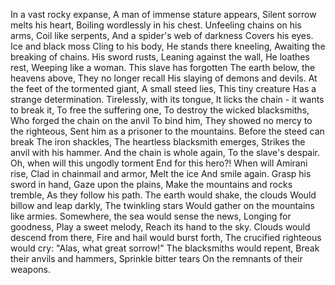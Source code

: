 In a vast rocky expanse, A man of immense stature appears,
Silent sorrow melts his heart, Boiling wordlessly in his chest.
Unfeeling chains on his arms, Coil like serpents,
And a spider's web of darkness Covers his eyes.
Ice and black moss Cling to his body,
He stands there kneeling, Awaiting the breaking of chains.
His sword rusts, Leaning against the wall,
He loathes rest, Weeping like a woman.
This slave has forgotten The earth below, the heavens above,
They no longer recall His slaying of demons and devils.
At the feet of the tormented giant, A small steed lies,
This tiny creature Has a strange determination.
Tirelessly, with its tongue, It licks the chain - it wants to break it,
To free the suffering one, To destroy the wicked blacksmiths,
Who forged the chain on the anvil To bind him,
They showed no mercy to the righteous, Sent him as a prisoner to the mountains.
Before the steed can break The iron shackles,
The heartless blacksmith emerges, Strikes the anvil with his hammer.
And the chain is whole again, To the slave's despair.
Oh, when will this ungodly torment End for this hero?!
When will Amirani rise, Clad in chainmail and armor,
Melt the ice And smile again.
Grasp his sword in hand, Gaze upon the plains,
Make the mountains and rocks tremble, As they follow his path.
The earth would shake, the clouds Would billow and leap darkly,
The twinkling stars Would gather on the mountains like armies.
Somewhere, the sea would sense the news, Longing for goodness,
Play a sweet melody, Reach its hand to the sky.
Clouds would descend from there, Fire and hail would burst forth,
The crucified righteous would cry: "Alas, what great sorrow!"
The blacksmiths would repent, Break their anvils and hammers,
Sprinkle bitter tears On the remnants of their weapons.